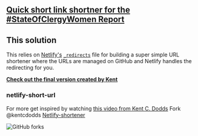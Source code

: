 ## [Quick short link shortner for the #StateOfClergyWomen Report](https://eileencampbellreed.org/state-of-clergy/)

## This solution

This relies on [Netlify's](https://www.netlify.com)
[`_redirects`](https://www.netlify.com/docs/redirects/) file for building a
super simple URL shortener where the URLs are managed on GitHub and Netlify
handles the redirecting for you.

[**Check out the final version created by Kent**](https://github.com/kentcdodds/netlify-shortener)

### netlify-short-url

For more get inspired by watching [this video from Kent C. Dodds](https://rosell.io/kcd-video)
Fork @kentcdodds [Netlify-shortener](https://github.com/kentcdodds/netlify-shortener)

![GitHub forks](https://img.shields.io/github/forks/kentcdodds/netlify-shortener?label=Fork&style=social)
